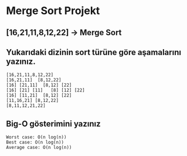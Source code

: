 # Merge Sort Projekt

## [16,21,11,8,12,22] -> Merge Sort 
## Yukarıdaki dizinin sort türüne göre aşamalarını yazınız.

```
[16,21,11,8,12,22]
[16,21,11]  [8,12,22]
[16] [21,11]  [8,12] [22]
[16] [21] [11]   [8] [12] [22]
[16] [11,21]  [8,12] [22]
[11,16,21] [8,12,22]
[8,11,12,21,22]
```

## Big-O gösterimini yazınız
```
Worst case: O(n log(n))
Best case: O(n log(n))
Average case: O(n log(n))

```
